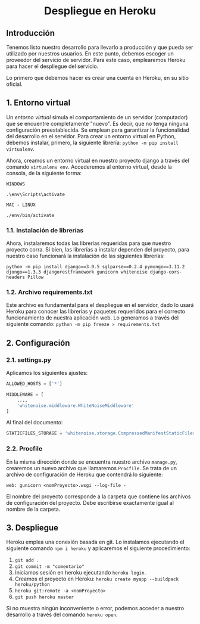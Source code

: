 <h1 align="center">Despliegue en Heroku</h1>

## Introducción

Tenemos listo nuestro desarrollo para llevarlo a producción y que pueda ser utilizado por nuestros usuarios. En este punto, debemos escoger un proveedor del servicio de servidor. Para este caso, emplearemos Heroku para hacer el despliegue del servicio.

Lo primero que debemos hacer es crear una cuenta en Heroku, en su sitio oficial.

## 1. Entorno virtual

Un _entorno virtual_ simula el comportamiento de un servidor (computador) que se encuentre completamente "nuevo". Es decir, que no tenga ninguna configuración preestablecida. Se emplean para garantizar la funcionalidad del desarrollo en el servidor. Para crear un entorno virtual en Python, debemos instalar, primero, la siguiente librería: `python -m pip install virtualenv`.

Ahora, creamos un entorno virtual en nuestro proyecto django a través del comando `virtualenv env`. Accederemos al entorno virtual, desde la consola, de la siguiente forma:

```
WINDOWS

.\env\Scripts\activate
```

```
MAC - LINUX

./env/bin/activate
```

### 1.1. Instalación de librerías

Ahora, instalaremos todas las librerías requeridas para que nuestro proyecto corra. Si bien, las librerías a instalar dependen del proyecto, para nuestro caso funcionará la instalación de las siguientes librerías:

```
python -m pip install django==3.0.5 sqlparse==0.2.4 pymongo==3.11.2 djongo==1.3.3 djangorestframework gunicorn whitenoise django-cors-headers Pillow
```

### 1.2. Archivo requirements.txt

Este archivo es fundamental para el despliegue en el servidor, dado lo usará Heroku para conocer las librerías y paquetes requeridos para el correcto funcionamiento de nuestra aplicación web. Lo generamos a través del siguiente comando: `python -m pip freeze > requirements.txt`


## 2. Configuración 

<h3>2.1. settings.py</h3>

Aplicamos los siguientes ajustes:

```PYTHON
ALLOWED_HOSTS = ['*']

MIDDLEWARE = [
    ...,
    'whitenoise.middleware.WhiteNoiseMiddleware'
]
```

Al final del documento:

```PYTHON
STATICFILES_STORAGE = 'whitenoise.storage.CompressedManifestStaticFilesStorage'
```

<h3>2.2. Procfile</h3>

En la misma dirección donde se encuentra nuestro archivo `manage.py`, crearemos un nuevo archivo que llamaremos `Procfile`. Se trata de un archivo de configuración de Heroku que contendrá lo siguiente:

```
web: gunicorn <nomProyecto>.wsgi --log-file -
```

El nombre del proyecto corresponde a la carpeta que contiene los archivos de configuración del proyecto. Debe escribirse exactamente igual al nombre de la carpeta.

## 3. Despliegue

Heroku emplea una conexión basada en git. Lo instalamos ejecutando el siguiente comando `npm i heroku` y aplicaremos el siguiente procedimiento:

1. `git add .`
2. `git commit -m "comentario"`
3. Iniciamos sesión en heroku ejecutando `heroku login`.
4. Creamos el proyecto en Heroku: `heroku create myapp --buildpack heroku/python`
5. `heroku git:remote -a <nomProyecto>`
6. `git push heroku master`

Si no muestra ningún inconveniente o error, podemos acceder a nuestro desarrollo a través del comando `heroku open`.


